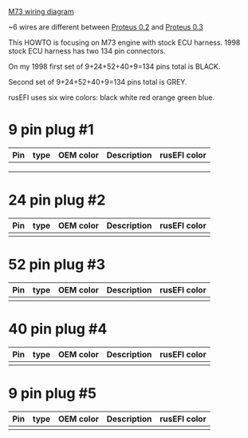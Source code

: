 [M73 wiring diagram](BMW_e38_750)

~6 wires are different between [Proteus 0.2](https://github.com/rusefi/rusefi/wiki/Hardware_Proteus_Wiring_v02) and [Proteus 0.3](https://github.com/rusefi/rusefi/wiki/Hardware_Proteus_Wiring_v03)


This HOWTO is focusing on M73 engine with stock ECU harness. 1998 stock ECU harness has two 134 pin connectors.

On my 1998 first set of 9+24+52+40+9=134 pins total is BLACK.

Second set of 9+24+52+40+9=134 pins total is GREY.

rusEFI uses six wire colors: black white red orange green blue.


# 9 pin plug #1 
| Pin  | type  | OEM color  | Description   | rusEFI color  |
|---|---|---|---|---|
|   |   |   |   |   |
|   |   |   |   |   |
|   |   |   |   |   |


# 24 pin plug #2
| Pin  | type  | OEM color  | Description   | rusEFI color  |
|---|---|---|---|---|
|   |   |   |   |   |

# 52 pin plug #3
| Pin  | type  | OEM color  | Description   | rusEFI color  |
|---|---|---|---|---|
|   |   |   |   |   |

# 40 pin plug #4
| Pin  | type  | OEM color  | Description   | rusEFI color  |
|---|---|---|---|---|
|   |   |   |   |   |

# 9 pin plug #5
| Pin  | type  | OEM color  | Description   | rusEFI color  |
|---|---|---|---|---|
|   |   |   |   |   |
